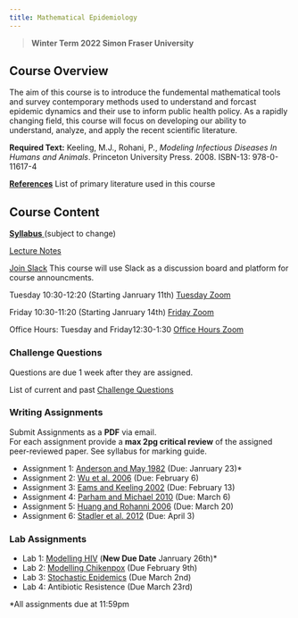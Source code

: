```yaml
---
title: Mathematical Epidemiology
---
```


> **Winter Term 2022 Simon Fraser University**

## Course Overview
The aim of this course is to introduce the fundemental mathematical tools and survey contemporary methods used to understand and forcast epidemic dynamics and their use to inform public health policy. As a rapidly changing field, this course will focus on developing our ability to understand, analyze, and apply the recent scientific literature.  

**Required Text:** Keeling, M.J., Rohani, P., *Modeling Infectious Diseases In Humans and Animals*. Princeton University Press. 2008. ISBN-13: 978-0-11617-4

[**References**](https://amacp.github.io/Math496/Papers.html) List of primary literature used in this course
## Course Content

[**Syllabus** ](https://storage.googleapis.com/math496/Math496_Syllabus.pdf) (subject to change)

[Lecture Notes](https://amacp.github.io/Math496/LectureNotes.html)

[Join Slack](https://join.slack.com/t/math496/shared_invite/zt-10vgjvfdx-51MzGDUCHOgMgIrrLakcFw) This course will use Slack as a discussion board and platform for course announcments.

Tuesday 10:30-12:20 (Starting Janruary 11th)
[Tuesday Zoom](https://sfu.zoom.us/j/67247833947?pwd=ZTU1S0YvSGgxOWJLZ1VOWXFIcFh5QT09)


Friday 10:30-11:20 (Starting Janruary 14th)
[Friday Zoom](https://sfu.zoom.us/j/66650087703?pwd=aHdRQ3NON0RZRit5YVlJUmRSU2VaZz09)

Office Hours: Tuesday and Friday12:30-1:30 [Office Hours Zoom](https://sfu.zoom.us/j/67247833947?pwd=ZTU1S0YvSGgxOWJLZ1VOWXFIcFh5QT09)

### Challenge Questions

Questions are due 1 week after they are assigned.

List of current and past [Challenge Questions](https://storage.googleapis.com/math496/ChallengeQuestions.pdf)

### Writing Assignments

Submit Assignments as a **PDF** via email.  
For each assignment provide a **max 2pg critical review** of the assigned peer-reviewed paper.  See syllabus for marking guide.

* Assignment 1: [Anderson and May 1982](https://storage.googleapis.com/math496/PDFs/AndersondMay1982.pdf) (Due: Janruary 23)* 
* Assignment 2: [Wu et al. 2006](https://github.com/amacp/Math496/blob/gh-pages/WuEtAl2006.pdf) (Due: February 6)
* Assignment 3: [Eams and Keeling 2002](https://storage.googleapis.com/math496/PDFs/EamesKeeling2002.pdf) (Due: February 13)
* Assignment 4: [Parham and Michael 2010](https://storage.googleapis.com/math496/PDFs/ParhamMichael2010.pdf) (Due: March 6)
* Assignment 5: [Huang and Rohanni 2006](https://storage.googleapis.com/math496/PDFs/HuangRohani2006.pdf) (Due: March 20)
* Assignment 6: [Stadler et al. 2012](https://storage.googleapis.com/math496/PDFs/Stadler2012.pdf) (Due: April 3)

### Lab Assignments

* Lab 1: [Modelling HIV](https://storage.googleapis.com/math496/Labs/LabAssignment1.pdf) (**New Due Date** Janruary 26th)*
* Lab 2: [Modelling Chikenpox](https://storage.googleapis.com/math496/Labs/LabAssignment2.pdf) (Due February 9th)
* Lab 3: [Stochastic Epidemics](https://storage.googleapis.com/math496/Labs/LabAssignment3.pdf) (Due March 2nd)
* Lab 4: Antibiotic Resistence (Due March 23rd)


*All assignments due at 11:59pm
